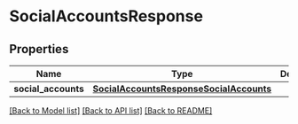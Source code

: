 # SocialAccountsResponse


## Properties
Name | Type | Description | Notes
------------ | ------------- | ------------- | -------------
**social_accounts** | [**SocialAccountsResponseSocialAccounts**](SocialAccountsResponseSocialAccounts.md) |  | 

[[Back to Model list]](../README.md#documentation-for-models) [[Back to API list]](../README.md#documentation-for-api-endpoints) [[Back to README]](../README.md)


